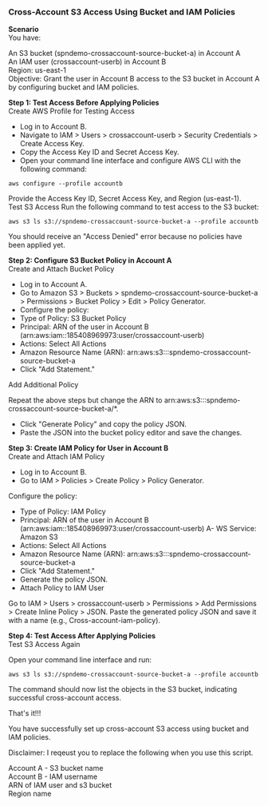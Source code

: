 ### Cross-Account S3 Access Using Bucket and IAM Policies 

**Scenario**  
You have:

An S3 bucket (spndemo-crossaccount-source-bucket-a) in Account A  
An IAM user (crossaccount-userb) in Account B  
Region: us-east-1  
Objective: Grant the user in Account B access to the S3 bucket in Account A by configuring bucket and IAM policies.  

**Step 1: Test Access Before Applying Policies**  
Create AWS Profile for Testing Access

- Log in to Account B.
- Navigate to IAM > Users > crossaccount-userb > Security Credentials > Create Access Key.
- Copy the Access Key ID and Secret Access Key.
- Open your command line interface and configure AWS CLI with the following command:
```
aws configure --profile accountb
```  
Provide the Access Key ID, Secret Access Key, and Region (us-east-1).  
Test S3 Access
Run the following command to test access to the S3 bucket:

```
aws s3 ls s3://spndemo-crossaccount-source-bucket-a --profile accountb
```
You should receive an "Access Denied" error because no policies have been applied yet.  

**Step 2: Configure S3 Bucket Policy in Account A**  
Create and Attach Bucket Policy  

- Log in to Account A.
- Go to Amazon S3 > Buckets > spndemo-crossaccount-source-bucket-a > Permissions > Bucket Policy > Edit > Policy Generator.
- Configure the policy:
- Type of Policy: S3 Bucket Policy
- Principal: ARN of the user in Account B (arn:aws:iam::185408969973:user/crossaccount-userb)
- Actions: Select All Actions
- Amazon Resource Name (ARN): arn:aws:s3:::spndemo-crossaccount-source-bucket-a
- Click "Add Statement."  

Add Additional Policy

Repeat the above steps but change the ARN to arn:aws:s3:::spndemo-crossaccount-source-bucket-a/*.

- Click "Generate Policy" and copy the policy JSON.  
- Paste the JSON into the bucket policy editor and save the changes.

**Step 3: Create IAM Policy for User in Account B**  
Create and Attach IAM Policy

- Log in to Account B.
- Go to IAM > Policies > Create Policy > Policy Generator.

Configure the policy:

- Type of Policy: IAM Policy
- Principal: ARN of the user in Account B (arn:aws:iam::185408969973:user/crossaccount-userb)
A- WS Service: Amazon S3
- Actions: Select All Actions
- Amazon Resource Name (ARN): arn:aws:s3:::spndemo-crossaccount-source-bucket-a
- Click "Add Statement."
- Generate the policy JSON.
- Attach Policy to IAM User

Go to IAM > Users > crossaccount-userb > Permissions > Add Permissions > Create Inline Policy > JSON.
Paste the generated policy JSON and save it with a name (e.g., Cross-account-iam-policy).  

**Step 4: Test Access After Applying Policies**  
Test S3 Access Again  

Open your command line interface and run:
```
aws s3 ls s3://spndemo-crossaccount-source-bucket-a --profile accountb
```
The command should now list the objects in the S3 bucket, indicating successful cross-account access.  

That's it!!!  

You have successfully set up cross-account S3 access using bucket and IAM policies.

Disclaimer:
I reqeust you to replace the following when you use this script. 

Account A - S3 bucket name  
Account B - IAM username  
ARN of IAM user and s3 bucket  
Region name  
